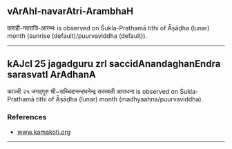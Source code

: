 ## vArAhI-navarAtri-ArambhaH

वाराही-नवरात्रि-आरम्भः is observed on Śukla-Prathamā tithi of Āṣāḍha (lunar) month (sunrise (default)/puurvaviddha (default)).


---
## kAJcI 25 jagadguru zrI saccidAnandaghanEndra sarasvatI ArAdhanA

काञ्ची २५ जगद्गुरु श्री~सच्चिदानन्दघनेन्द्र सरस्वती आराधना is observed on Śukla-Prathamā tithi of Āṣāḍha (lunar) month (madhyaahna/puurvaviddha).


### References
* www.kamakoti.org

---
